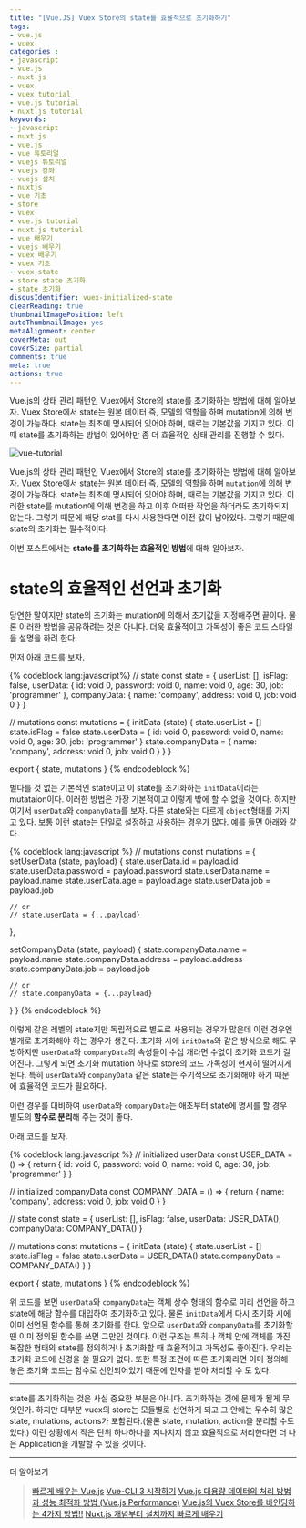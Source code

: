 ```yaml
---
title: "[Vue.JS] Vuex Store의 state를 효율적으로 초기화하기"
tags: 
- vue.js
- vuex
categories :
- javascript
- vue.js
- nuxt.js
- vuex
- vuex tutorial
- vue.js tutorial
- nuxt.js tutorial
keywords:
- javascript
- nuxt.js
- vue.js
- vue 튜토리얼
- vuejs 튜토리얼
- vuejs 강좌
- vuejs 설치
- nuxtjs
- vue 기초
- store
- vuex
- vue.js tutorial
- nuxt.js tutorial
- vue 배우기
- vuejs 배우기
- vuex 배우기
- vuex 기초
- vuex state
- store state 초기화
- state 초기화
disqusIdentifier: vuex-initialized-state
clearReading: true
thumbnailImagePosition: left
autoThumbnailImage: yes
metaAlignment: center
coverMeta: out
coverSize: partial
comments: true
meta: true
actions: true
---
```


<!-- more -->
Vue.js의 상태 관리 패턴인 Vuex에서 Store의 state를 초기화하는 방법에 대해 알아보자. Vuex Store에서 state는 원본 데이터 즉, 모델의 역할을 하며 mutation에 의해 변경이 가능하다. state는 최초에 명시되어 있어야 하며, 때로는 기본값을 가지고 있다. 이때 state를 초기화하는 방법이 있어야만 좀 더 효율적인 상태 관리를 진행할 수 있다.
<!-- more -->

<!-- excerpt -->
<!-- excerpt -->

![vue-tutorial](cover.png)

Vue.js의 상태 관리 패턴인 Vuex에서 Store의 state를 초기화하는 방법에 대해 알아보자. Vuex Store에서 state는 원본 데이터 즉, 모델의 역할을 하며 `mutation`에 의해 변경이 가능하다. state는 최초에 명시되어 있어야 하며, 때로는 기본값을 가지고 있다. 이러한 state를 mutation에 의해 변경을 하고 이후 어떠한 작업을 하더라도 초기화되지 않는다. 그렇기 때문에 해당 stat를 다시 사용한다면 이전 값이 남아있다. 그렇기 때문에 state의 초기화는 필수적이다. 

이번 포스트에서는 **state를 초기화하는 효율적인 방법**에 대해 알아보자.


# state의 효율적인 선언과 초기화 
당연한 말이지만 state의 초기화는 mutation에 의해서 초기값을 지정해주면 끝이다. 물론 이러한 방법을 공유하려는 것은 아니다. 더욱 효율적이고 가독성이 좋은 코드 스타일을 설명을 하려 한다. 

먼저 아래 코드를 보자.

{% codeblock lang:javascript%}
// state
const state = {
  userList: [],
  isFlag: false,
  userData: {
    id: void 0,
    password: void 0,
    name: void 0,
    age: 30,
    job: 'programmer'
  },
  companyData: {
    name: 'company',
    address: void 0,
    job: void 0
  }
}

// mutations
const mutations = {
  initData (state) {
    state.userList = []
    state.isFlag = false
    state.userData = {
      id: void 0,
      password: void 0,
      name: void 0,
      age: 30,
      job: 'programmer'
    }
    state.companyData =  {
      name: 'company',
      address: void 0,
      job: void 0
    }
  }
}

export {
  state,
  mutations
}
{% endcodeblock %}

별다를 것 없는 기본적인 state이고 이 state를 초기화하는 `initData`이라는 mutataion이다. 이러한 방법은 가장 기본적이고 이렇게 밖에 할 수 없을 것이다. 하지만 여기서 `userData`와 `companyData`를 보자. 다른 state와는 다르게 `object`형태를 가지고 있다. 보통 이런 state는 단일로 설정하고 사용하는 경우가 많다. 예를 들면 아래와 같다.

{% codeblock lang:javascript %}
// mutations
const mutations = {
  setUserData (state, payload) {
    state.userData.id = payload.id
    state.userData.password = payload.password
    state.userData.name = payload.name
    state.userData.age = payload.age
    state.userData.job = payload.job

    // or
    // state.userData = {...payload}
  },

  setCompanyData (state, payload) {
    state.companyData.name = payload.name
    state.companyData.address = payload.address
    state.companyData.job = payload.job

    // or
    // state.companyData = {...payload}
  }
}
{% endcodeblock %}

이렇게 같은 레벨의 state지만 독립적으로 별도로 사용되는 경우가 많은데 이런 경우엔 별개로 초기화해야 하는 경우가 생긴다. 초기화 시에 `initData`와 같은 방식으로 해도 무방하지만 `userData`와 `companyData`의 속성들이 수십 개라면 수없이 초기화 코드가 길어진다. 그렇게 되면 초기화 mutation 하나로 store의 코드 가독성이 현저히 떨어지게 된다. 특히 `userData`와 `companyData` 같은 state는 주기적으로 초기화해야 하기 때문에 효율적인 코드가 필요하다. 

이런 경우를 대비하여 `userData`와 `companyData`는 애초부터 state에 명시를 할 경우 별도의 **함수로 분리**해 주는 것이 좋다. 

아래 코드를 보자.

{% codeblock lang:javascript %}
// initialized userData
const USER_DATA = () => {
  return {
    id: void 0,
    password: void 0,
    name: void 0,
    age: 30,
    job: 'programmer'
  }
} 

// initialized companyData
const COMPANY_DATA = () => {
  return {
    name: 'company',
    address: void 0,
    job: void 0
  }
} 

// state
const state = {
  userList: [],
  isFlag: false,
  userData: USER_DATA(),
  companyData: COMPANY_DATA()
}

// mutations
const mutations = {
  initData (state) {
    state.userList = []
    state.isFlag = false
    state.userData = USER_DATA()
    state.companyData = COMPANY_DATA()
  }
}

export {
  state,
  mutations
}
{% endcodeblock %}

위 코드를 보면 `userData`와 `companyData`는 객체 상수 형태의 함수로 미리 선언을 하고 state에 해당 함수를 대입하여 초기화하고 있다. 물론 `initData`에서 다시 초기화 시에 이미 선언된 함수를 통해 초기화를 한다. 앞으로 `userData`와 `companyData`를 초기화할 땐 이미 정의된 함수를 쓰면 그만인 것이다. 이런 구조는 특히나 객체 안에 객체를 가진 복잡한 형태의 state를 정의하거나 초기화할 때 효율적이고 가독성도 좋아진다. 우리는 초기화 코드에 신경을 쓸 필요가 없다. 또한 특정 조건에 따른 초기화라면 이미 정의해 놓은 초기화 코드는 함수로 선언되어있기 때문에 인자를 받아 처리할 수 도 있다. 

- - - 

state를 초기화하는 것은 사실 중요한 부분은 아니다. 초기화하는 것에 문제가 될게 무엇인가. 하지만 대부분 vuex의 store는 모듈별로 선언하게 되고 그 안에는 무수히 많은 state, mutations, actions가 포함된다.(물론 state, mutation, action을 분리할 수도 있다.) 이런 상황에서 작은 단위 하나하나를 지나치지 않고 효율적으로 처리한다면 더 나은 Application을 개발할 수 있을 것이다.

---

더 알아보기
> [빠르게 배우는 Vue.js](https://kdydesign.github.io/2017/11/15/vuejs-tutorial/)
> [Vue-CLI 3 시작하기](https://kdydesign.github.io/2019/04/22/vue-cli3-tutorial/)
> [Vue.js 대용량 데이터의 처리 방법과 성능 최적화 방법 (Vue.js Performance)](https://kdydesign.github.io/2019/04/10/vuejs-performance/)
> [Vue.js의 Vuex Store를 바인딩하는 4가지 방법!!](https://kdydesign.github.io/2019/04/06/vuejs-vuex-helper/)
> [Nuxt.js 개념부터 설치까지 빠르게 배우기](https://kdydesign.github.io/2019/04/10/nuxtjs-tutorial/)
